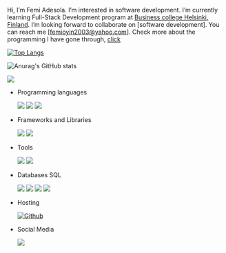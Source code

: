 Hi, 
I’m Femi Adesola.
I’m interested in software development.
I’m currently learning Full-Stack Development program at [Business college Helsinki, Finland](https://en.bc.fi/).
I’m looking forward to collaborate on [software development].
You can reach me [femioyin2003@yahoo.com].
Check more about the programming I have gone through, [click](https://github.com/orgs/React21S/dashboard)

[![Top Langs](https://github-readme-stats.vercel.app/api/top-langs/?username=FemiAdesola&langs_count=8)](https://github.com/anuraghazra/github-readme-stats)


![Anurag's GitHub stats](https://github-readme-stats.vercel.app/api?username=FemiAdesola&theme=dark&show_icons=true)

![](https://komarev.com/ghpvc/?username=FemiAdesola&style=flat)


- Programming languages

  <img src="https://img.shields.io/badge/HTML5-E34F26?style=for-the-badge&logo=html5&logoColor=white" /> <img src="https://img.shields.io/badge/CSS-1572B6?style=for-the-badge&logo=css3&logoColor=white" /> <img src="https://img.shields.io/badge/JavaScript-F7DF1E?style=for-the-badge&logo=javascript&logoColor=323330" />


- Frameworks and Libraries

  <img src="https://img.shields.io/badge/Node.js-339933?style=for-the-badge&logo=nodedotjs&logoColor=white" /> <img src="https://img.shields.io/badge/React-20232A?style=for-the-badge&logo=react&logoColor=61DAFB" />


- Tools

  <img src="https://img.shields.io/badge/Visual_Studio_Code-0078D4?style=for-the-badge&logo=visual%20studio%20code&logoColor=white" /> [<img src="https://img.shields.io/badge/Git-d15050?style=for-the-badge&logo=Git&logoColor=white" />](https://openbadgepassport.com/app/badge/info/406063)


- Databases SQL

  <img src="https://img.shields.io/badge/Firebase-00000F?style=for-the-badge&logo=Firebase&logoColor=white" /> <img src="https://img.shields.io/badge/MongoDB-4EA94B?style=for-the-badge&logo=mongodb&logoColor=white" /> <img src="https://img.shields.io/badge/MariaDB-0F1813?style=for-the-badge&logo=mariadb&logoColor=red" /> <img src="https://img.shields.io/badge/Mysql-10263E?style=for-the-badge&logo=mysql&logoColor=E7A982" />


- Hosting

  [<img alt="Github" src="https://img.shields.io/badge/GitHub-%2312100E.svg?&style=for-the-badge&logo=Github&logoColor=white" />](https://github.com/orgs/React21S/repositories)


- Social Media

  [<img src="https://img.shields.io/badge/LinkedIn-194bae?style=for-the-badge&logo=linkedin&logoColor=white"/>](https://www.linkedin.com/in/femi-adesola-oyinloye-106454145/)


